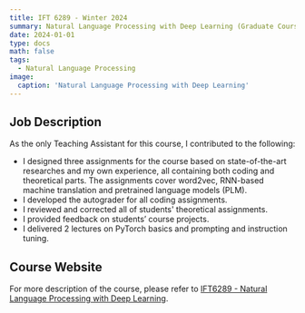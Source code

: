 ```yaml
---
title: IFT 6289 - Winter 2024
summary: Natural Language Processing with Deep Learning (Graduate Course in Université de Montréal)
date: 2024-01-01
type: docs
math: false
tags:
  - Natural Language Processing
image:
  caption: 'Natural Language Processing with Deep Learning'
---
```


## Job Description

As the only Teaching Assistant for this course, I contributed to the following:

* I designed three assignments for the course based on state-of-the-art researches and my own experience, all containing both coding and theoretical parts. The assignments cover word2vec, RNN-based machine translation and pretrained language models (PLM).
* I developed the autograder for all coding assignments.
* I reviewed and corrected all of students' theoretical assignments.
* I provided feedback on students’ course projects.
* I delivered 2 lectures on PyTorch basics and prompting and instruction tuning.

## Course Website

For more description of the course, please refer to [IFT6289 - Natural Language Processing with Deep Learning](https://www-labs.iro.umontreal.ca/~liubang/course-nlp.html).
